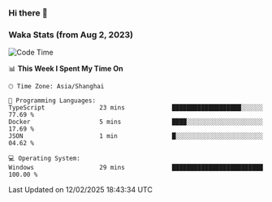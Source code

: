 ### Hi there 👋

### Waka Stats (from Aug 2, 2023)

<!--START_SECTION:waka-->
![Code Time](http://img.shields.io/badge/Code%20Time-643%20hrs%2035%20mins-blue)

📊 **This Week I Spent My Time On** 

```text
🕑︎ Time Zone: Asia/Shanghai

💬 Programming Languages: 
TypeScript               23 mins             ███████████████████░░░░░░   77.69 % 
Docker                   5 mins              ████░░░░░░░░░░░░░░░░░░░░░   17.69 % 
JSON                     1 min               █░░░░░░░░░░░░░░░░░░░░░░░░   04.62 % 

💻 Operating System: 
Windows                  29 mins             █████████████████████████   100.00 % 
```


 Last Updated on 12/02/2025 18:43:34 UTC
<!--END_SECTION:waka-->
